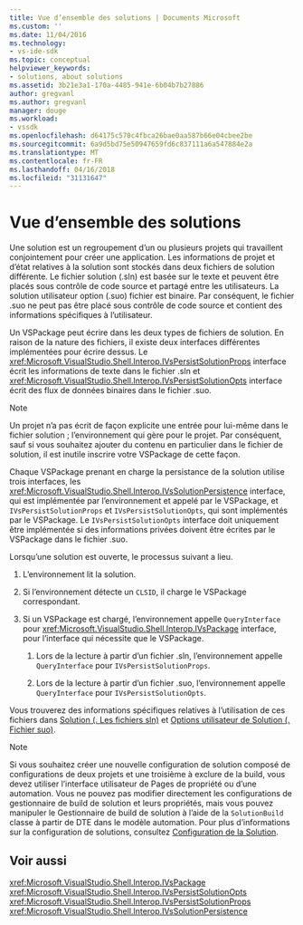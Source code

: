 ```yaml
---
title: Vue d’ensemble des solutions | Documents Microsoft
ms.custom: ''
ms.date: 11/04/2016
ms.technology:
- vs-ide-sdk
ms.topic: conceptual
helpviewer_keywords:
- solutions, about solutions
ms.assetid: 3b21e3a1-170a-4485-941e-6b04b7b27886
author: gregvanl
ms.author: gregvanl
manager: douge
ms.workload:
- vssdk
ms.openlocfilehash: d64175c570c4fbca26bae0aa587b66e04cbee2be
ms.sourcegitcommit: 6a9d5bd75e50947659fd6c837111a6a547884e2a
ms.translationtype: MT
ms.contentlocale: fr-FR
ms.lasthandoff: 04/16/2018
ms.locfileid: "31131647"
---
```

# <a name="solutions-overview"></a>Vue d’ensemble des solutions
Une solution est un regroupement d’un ou plusieurs projets qui travaillent conjointement pour créer une application. Les informations de projet et d’état relatives à la solution sont stockés dans deux fichiers de solution différente. Le fichier solution (.sln) est basée sur le texte et peuvent être placés sous contrôle de code source et partagé entre les utilisateurs. La solution utilisateur option (.suo) fichier est binaire. Par conséquent, le fichier .suo ne peut pas être placé sous contrôle de code source et contient des informations spécifiques à l’utilisateur.  
  
 Un VSPackage peut écrire dans les deux types de fichiers de solution. En raison de la nature des fichiers, il existe deux interfaces différentes implémentées pour écrire dessus. Le <xref:Microsoft.VisualStudio.Shell.Interop.IVsPersistSolutionProps> interface écrit les informations de texte dans le fichier .sln et <xref:Microsoft.VisualStudio.Shell.Interop.IVsPersistSolutionOpts> interface écrit des flux de données binaires dans le fichier .suo.  
  
> [!NOTE]
>  Un projet n’a pas écrit de façon explicite une entrée pour lui-même dans le fichier solution ; l’environnement qui gère pour le projet. Par conséquent, sauf si vous souhaitez ajouter du contenu en particulier dans le fichier de solution, il est inutile inscrire votre VSPackage de cette façon.  
  
 Chaque VSPackage prenant en charge la persistance de la solution utilise trois interfaces, les <xref:Microsoft.VisualStudio.Shell.Interop.IVsSolutionPersistence> interface, qui est implémentée par l’environnement et appelé par le VSPackage, et `IVsPersistSolutionProps` et `IVsPersistSolutionOpts`, qui sont implémentés par le VSPackage. Le `IVsPersistSolutionOpts` interface doit uniquement être implémentée si des informations privées doivent être écrites par le VSPackage dans le fichier .suo.  
  
 Lorsqu’une solution est ouverte, le processus suivant a lieu.  
  
1.  L’environnement lit la solution.  
  
2.  Si l’environnement détecte un `CLSID`, il charge le VSPackage correspondant.  
  
3.  Si un VSPackage est chargé, l’environnement appelle `QueryInterface` pour <xref:Microsoft.VisualStudio.Shell.Interop.IVsPackage> interface, pour l’interface qui nécessite que le VSPackage.  
  
    1.  Lors de la lecture à partir d’un fichier .sln, l’environnement appelle `QueryInterface` pour `IVsPersistSolutionProps`.  
  
    2.  Lors de la lecture à partir d’un fichier .suo, l’environnement appelle `QueryInterface` pour `IVsPersistSolutionOpts`.  
  
 Vous trouverez des informations spécifiques relatives à l’utilisation de ces fichiers dans [Solution (. Les fichiers sln)](../../extensibility/internals/solution-dot-sln-file.md) et [Options utilisateur de Solution (. Fichier suo)](../../extensibility/internals/solution-user-options-dot-suo-file.md).  
  
> [!NOTE]
>  Si vous souhaitez créer une nouvelle configuration de solution composé de configurations de deux projets et une troisième à exclure de la build, vous devez utiliser l’interface utilisateur de Pages de propriété ou d’une automation. Vous ne pouvez pas modifier directement les configurations de gestionnaire de build de solution et leurs propriétés, mais vous pouvez manipuler le Gestionnaire de build de solution à l’aide de la `SolutionBuild` classe à partir de DTE dans le modèle automation. Pour plus d’informations sur la configuration de solutions, consultez [Configuration de la Solution](../../extensibility/internals/solution-configuration.md).  
  
## <a name="see-also"></a>Voir aussi  
 <xref:Microsoft.VisualStudio.Shell.Interop.IVsPackage>   
 <xref:Microsoft.VisualStudio.Shell.Interop.IVsPersistSolutionOpts>   
 <xref:Microsoft.VisualStudio.Shell.Interop.IVsPersistSolutionProps>   
 <xref:Microsoft.VisualStudio.Shell.Interop.IVsSolutionPersistence>